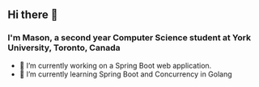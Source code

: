 ## Hi there 👋
### I'm Mason, a second year Computer Science student at York University, Toronto, Canada


- 🔭 I’m currently working on a Spring Boot web application.
- 🌱 I’m currently learning Spring Boot and Concurrency in Golang
<!--
- 
- 👯 I’m looking to collaborate on ...
- 🤔 I’m looking for help with ...
- 💬 Ask me about ...
- 📫 How to reach me: ...
- 😄 Pronouns: ...
- ⚡ Fun fact: ...
-->
